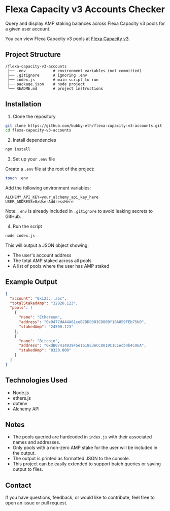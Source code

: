 # Flexa Capacity v3 Accounts Checker

Query and display AMP staking balances across Flexa Capacity v3 pools for a given user account.

You can view Flexa Capacity v3 pools at [Flexa Capacity v3](https://app.flexa.co/).

## Project Structure

```
/flexa-capacity-v3-accounts
 ├── .env            # environment variables (not committed)
 ├── .gitignore      # ignoring .env
 ├── index.js        # main script to run
 ├── package.json    # node project
 └── README.md       # project instructions
```

## Installation

1. Clone the repository

```bash
git clone https://github.com/bubby-eth/flexa-capacity-v3-accounts.git
cd flexa-capacity-v3-accounts
```

2. Install dependencies

```bash
npm install
```

3. Set up your `.env` file

Create a `.env` file at the root of the project:

```bash
touch .env
```

Add the following environment variables:

```env
ALCHEMY_API_KEY=your_alchemy_api_key_here
USER_ADDRESS=0xUserAddressHere
```

Note: `.env` is already included in `.gitignore` to avoid leaking secrets to GitHub.

4. Run the script

```bash
node index.js
```

This will output a JSON object showing:

- The user's account address
- The total AMP staked across all pools
- A list of pools where the user has AMP staked

## Example Output

```json
{
  "account": "0x123...abc",
  "totalStakedAmp": "32820.123",
  "pools": [
    {
      "name": "Ethereum",
      "address": "0x9477dA44A61ceBCDD0383CD00Bf18A859FEb75b0",
      "stakedAmp": "24500.123"
    },
    {
      "name": "Bitcoin",
      "address": "0xdB07414039F5e1618E3eCC8019C1C1ecb4b4C06A",
      "stakedAmp": "8320.000"
    }
  ]
}
```

## Technologies Used

- Node.js
- ethers.js
- dotenv
- Alchemy API

## Notes

- The pools queried are hardcoded in `index.js` with their associated names and addresses.
- Only pools with a non-zero AMP stake for the user will be included in the output.
- The output is printed as formatted JSON to the console.
- This project can be easily extended to support batch queries or saving output to files.

## Contact

If you have questions, feedback, or would like to contribute, feel free to open an issue or pull request.
